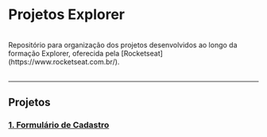 # Projetos Explorer

<br>
Repositório para organização dos projetos desenvolvidos ao longo da formação Explorer, oferecida pela [Rocketseat](https://www.rocketseat.com.br/).
<br>
<br>
<hr />

## Projetos 

### [1. Formulário de Cadastro](https://github.com/nathannieg/formulario-cadastro)
